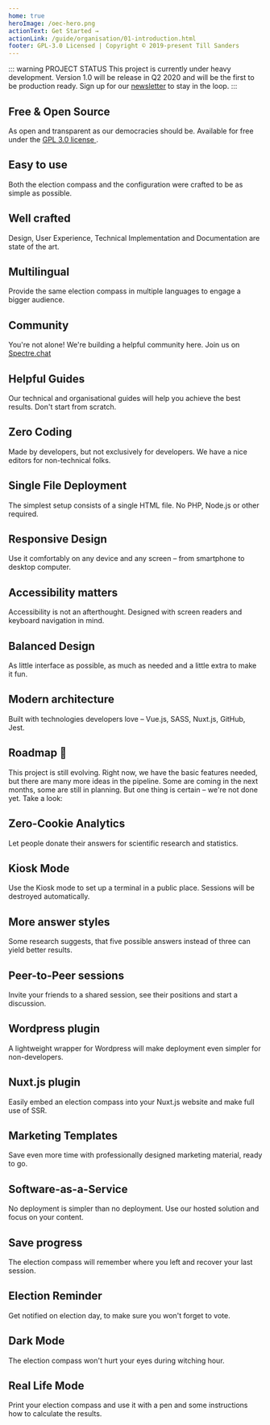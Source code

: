 ```yaml
---
home: true
heroImage: /oec-hero.png
actionText: Get Started →
actionLink: /guide/organisation/01-introduction.html
footer: GPL-3.0 Licensed | Copyright © 2019-present Till Sanders
---
```


<div style="text-align: center">
  <Bit/>
</div>

::: warning PROJECT STATUS
This project is currently under heavy development. Version 1.0 will be release in Q2 2020 and will
be the first to be production ready. Sign up for our [newsletter](http://eepurl.com/gRApTD) to stay in the loop.
:::

<div class="features">
  <div class="feature">
    <h2>Free & Open Source</h2>
    <p>
      As open and transparent as our democracies should be. Available for free under the
      <a href="https://github.com/open-election-compass/client/blob/master/LICENSE" rel="noindex,nofollow">
        GPL 3.0 license
      </a>.
    </p>
  </div>
  <div class="feature">
    <h2>Easy to use</h2>
    <p>Both the election compass and the configuration were crafted to be as simple as possible.</p>
  </div>
  <div class="feature">
    <h2>Well crafted</h2>
    <p>Design, User Experience, Technical Implementation and Documentation are state of the art.</p>
  </div>
  <div class="feature">
    <h2>Multilingual</h2>
    <p>Provide the same election compass in multiple languages to engage a bigger audience.</p>
  </div>
  <div class="feature">
    <h2>Community</h2>
    <p>You're not alone! We're building a helpful community here. Join us on <a href="https://spectrum.chat/openelectioncompass" rel="noindex,nofollow">Spectre.chat</a></p>
  </div>
  <div class="feature">
    <h2>Helpful Guides</h2>
    <p>Our technical and organisational guides will help you achieve the best results. Don't start from scratch.</p>
  </div>
  <div class="feature">
    <h2>Zero Coding</h2>
    <p>Made by developers, but not exclusively for developers. We have a nice editors for non-technical folks.</p>
  </div>
  <div class="feature">
    <h2>Single File Deployment</h2>
    <p>The simplest setup consists of a single HTML file. No PHP, Node.js or other required.</p>
  </div>
  <div class="feature">
    <h2>Responsive Design</h2>
    <p>Use it comfortably on any device and any screen – from smartphone to desktop computer.</p>
  </div>
  <div class="feature">
    <h2>Accessibility matters</h2>
    <p>Accessibility is not an afterthought. Designed with screen readers and keyboard navigation in mind.</p>
  </div>
  <div class="feature">
    <h2>Balanced Design</h2>
    <p>As little interface as possible, as much as needed and a little extra to make it fun.</p>
  </div>
  <div class="feature">
    <h2>Modern architecture</h2>
    <p>Built with technologies developers love – Vue.js, SASS, Nuxt.js, GitHub, Jest.</p>
  </div>
</div>

## Roadmap :seedling:

This project is still evolving. Right now, we have the basic features needed, but there are many
more ideas in the pipeline. Some are coming in the next months, some are still in planning. But one
thing is certain – we're not done yet. Take a look:

<div class="features">
  <div class="feature">
    <h2>Zero-Cookie Analytics</h2>
    <p>Let people donate their answers for scientific research and statistics.</p>
  </div>
  <div class="feature">
    <h2>Kiosk Mode</h2>
    <p>Use the Kiosk mode to set up a terminal in a public place. Sessions will be destroyed automatically.</p>
  </div>
  <div class="feature">
    <h2>More answer styles</h2>
    <p>Some research suggests, that five possible answers instead of three can yield better results.</p>
  </div>
  <div class="feature">
    <h2>Peer-to-Peer sessions</h2>
    <p>Invite your friends to a shared session, see their positions and start a discussion.</p>
  </div>
  <div class="feature">
    <h2>Wordpress plugin</h2>
    <p>A lightweight wrapper for Wordpress will make deployment even simpler for non-developers.</p>
  </div>
  <div class="feature">
    <h2>Nuxt.js plugin</h2>
    <p>Easily embed an election compass into your Nuxt.js website and make full use of SSR.</p>
  </div>
  <div class="feature">
    <h2>Marketing Templates</h2>
    <p>Save even more time with professionally designed marketing material, ready to go.</p>
  </div>
  <div class="feature">
    <h2>Software-as-a-Service</h2>
    <p>No deployment is simpler than no deployment. Use our hosted solution and focus on your content.</p>
  </div>
  <div class="feature">
    <h2>Save progress</h2>
    <p>The election compass will remember where you left and recover your last session.</p>
  </div>
  <div class="feature">
    <h2>Election Reminder</h2>
    <p>Get notified on election day, to make sure you won't forget to vote.</p>
  </div>
  <div class="feature">
    <h2>Dark Mode</h2>
    <p>The election compass won't hurt your eyes during witching hour.</p>
  </div>
  <div class="feature">
    <h2>Real Life Mode</h2>
    <p>Print your election compass and use it with a pen and some instructions how to calculate the results.</p>
  </div>
</div>

<contributors />